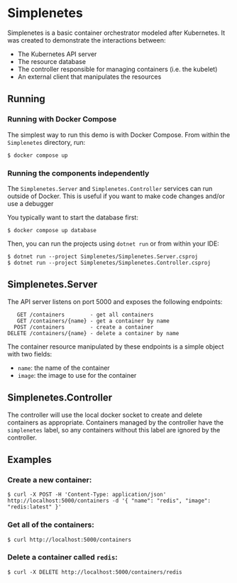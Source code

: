 # Simplenetes

Simplenetes is a basic container orchestrator modeled after Kubernetes. It was created to demonstrate the interactions between:

- The Kubernetes API server
- The resource database
- The controller responsible for managing containers (i.e. the kubelet)
- An external client that manipulates the resources

## Running

### Running with Docker Compose

The simplest way to run this demo is with Docker Compose. From within the `Simplenetes` directory, run:

```
$ docker compose up
```

### Running the components independently

The `Simplenetes.Server` and `Simplenetes.Controller` services can run outside of Docker. This is useful if you want to make code changes and/or use a debugger

You typically want to start the database first:

```
$ docker compose up database
```

Then, you can run the projects using `dotnet run` or from within your IDE:

```
$ dotnet run --project Simplenetes/Simplenetes.Server.csproj
$ dotnet run --project Simplenetes/Simplenetes.Controller.csproj
```

## Simplenetes.Server

The API server listens on port 5000 and exposes the following endpoints:

```
   GET /containers        - get all containers
   GET /containers/{name} - get a container by name
  POST /containers        - create a container
DELETE /containers/{name} - delete a container by name
```

The container resource manipulated by these endpoints is a simple object with two fields:

- `name`: the name of the container
- `image`: the image to use for the container

## Simplenetes.Controller

The controller will use the local docker socket to create and delete containers as appropriate. Containers managed by the controller have the `simplenetes` label, so any containers without this label are ignored by the controller.

## Examples

### Create a new container:

```
$ curl -X POST -H 'Content-Type: application/json' http://localhost:5000/containers -d '{ "name": "redis", "image": "redis:latest" }'
```

### Get all of the containers:

```
$ curl http://localhost:5000/containers
```

### Delete a container called `redis`:

```
$ curl -X DELETE http://localhost:5000/containers/redis
```
